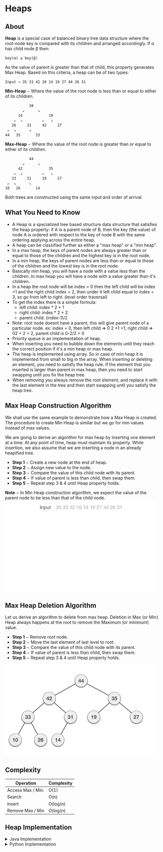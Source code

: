 # Heaps

## About
**Heap** is a special case of balanced binary tree data structure where the root-node key is compared with its children and arranged accordingly. If α has child node β then:

```
key(α) ≥ key(β)
```

As the value of parent is greater than that of child, this property generates Max Heap. Based on this criteria, a heap can be of two types:

```
Input → 35 33 42 10 14 19 27 44 26 31
```
**Min-Heap** − Where the value of the root node is less than or equal to either of its children.
```
           10                     
        ↙      ↘              
      14            19                
    ↙  ↘         ↙   ↘
   26     31     42     27
 ↙  ↘      ↘
44   35       33
```
**Max-Heap** − Where the value of the root node is greater than or equal to either of its children.
```
           44                     
        ↙      ↘              
      42            35                
    ↙  ↘         ↙   ↘
   33     31     19     27
 ↙  ↘      ↘
10   26       14
```
Both trees are constructed using the same input and order of arrival.

## What You Need to Know
- A Heap is a specialized tree based structure data structure that satisfies the heap property: if A is a parent node of B, then the key (the value) of node A is ordered with respect to the key of node B with the same ordering applying across the entire heap.
- A heap can be classified further as either a "max heap" or a "min heap".
- In a max heap, the keys of parent nodes are always greater than or equal to those of the children and the highest key is in the root node.
- In a min heap, the keys of parent nodes are less than or equal to those of the children and the lowest key is in the root node.
- Basically min heap, you will have a node with a value less than the children. In max heap you will have a node with a value greater than it's children.
- In a heap the root node will be index = 0 then the left child will be index =1 and the right child index = 2, then under it left child equal to index = 3, so go from left to right. (level order traversal)
- To get the index there is a simple formula: 
  - left child: index * 2 + 1 
  - right child: index * 2 + 2 
  - parent child: (index-1)/2 
- Note: root node doesnt have a parent, this will give parent node of a particular node.
ex: index = 0, then left child => 0 2 +1 =1, right child => 02 + 2 = 2, parent child is 0-2/2 = 0
- Priority queue is an implementation of heap.
- When inserting you need to bubble down the elements until they reach the correct position if it's a min heap or max heap.
- The heap is implemented using array. So in case of min heap it is implemented from small to big in the array.
When inserting or deleting an element, you need to satisfy the heap rule. If the element that you inserted is larger than parent in max heap, then you need to start swapping until you fix the heap tree.
- When removing you always remove the root element, and replace it with the last element in the tree and then start swapping until you satisfy the heap tree.

## Max Heap Construction Algorithm

We shall use the same example to demonstrate how a Max Heap is created. The procedure to create Min Heap is similar but we go for min values instead of max values.

We are going to derive an algorithm for max heap by inserting one element at a time. At any point of time, heap must maintain its property. While insertion, we also assume that we are inserting a node in an already heapified tree.

* **Step 1** − Create a new node at the end of heap.
* **Step 2** − Assign new value to the node.
* **Step 3** − Compare the value of this child node with its parent.
* **Step 4** − If value of parent is less than child, then swap them.
* **Step 5** − Repeat step 3 & 4 until Heap property holds.

**Note** − In Min Heap construction algorithm, we expect the value of the parent node to be less than that of the child node.
![Max Heap Creation](/data_structures/animations/max_heap_animation.gif)

## Max Heap Deletion Algorithm

Let us derive an algorithm to delete from max heap. Deletion in Max (or Min) Heap always happens at the root to remove the Maximum (or minimum) value.

* **Step 1** − Remove root node.
* **Step 2** − Move the last element of last level to root.
* **Step 3** − Compare the value of this child node with its parent.
* **Step 4** − If value of parent is less than child, then swap them.
* **Step 5** − Repeat step 3 & 4 until Heap property holds.

![Max Heap Deletion](/data_structures/animations/max_heap_deletion_animation.gif)


## Complexity

|Operation|Complexity|
|---------|----------|
|Access Max / Min:   |O(1)      |
|Search   |O(n)      |
|Insert   | O(log(n)      |
|Remove Max / Min   |O(log(n)      | 


## Heap Implementation

<details>
<summary> Java Implementation </summary>

```java
package tests;

import java.util.Arrays;

public class MinIntHeap {
	
	private int capacity = 10;
	private int size = 0;
	
	int[] items = new int[capacity];
	
	private int getLeftChildIndex(int parentIndex) {return 2 * parentIndex + 1;}
	private int getRightChildIndex(int parentIndex) {return 2 * parentIndex + 2;}
	private int getParentIndex(int childIndex) {return (childIndex - 1)/2;}
	
	private boolean hasLeftChild(int index) { return getLeftChildIndex(index) < size; }
	private boolean hasRightChild(int index) { return getRightChildIndex(index) < size; }
	private boolean hasParent(int index) { return getParentIndex(index) >= 0; }
	
	private int leftChild(int index) {return items[getLeftChildIndex(index)];}
	private int rightChild(int index) {return items[getRightChildIndex(index)];}
	private int parent(int index) {return items[getParentIndex(index)];}
	
	//swap elements in array
	private void swap(int indexOne, int indexTwo) {
		int temp = items[indexOne];
		items[indexOne] = items[indexTwo];
		items[indexTwo] = temp;
	}
	
	//checks if array is full, if so creates a new array of double that size and copies all the elements over
	//this is the basic of how all arrays work.
	private void ensureExtraCapacity() {
		if(size == capacity) {
			items = Arrays.copyOf(items, capacity * 2);
			capacity *= 2;
		}
	}
	
	//peek which will return the top element in this case the min value in the array.
	public int peek() {
		if(size == 0) {
			throw new IllegalStateException();
		}
		return items[0];
	}
	
	// pull means removing, you always remove the root node if it was max or min heap
	public int pull() {
		if(size == 0) {
			throw new IllegalStateException();
		}
		int item = items[0]; //get the root node, if it was max or min value
		items[0] = items[size - 1]; //get the last element in the array and assign it to the first element or root node
		size--; //reduce the size since you removed an element
		heapifyDown(); //start swapping elements downward until you get a heap tree again
		return item;
	}
	
	// when adding you add at the end of the tree or an array since heap is implemented using array
	public void add(int item) {
		ensureExtraCapacity(); //check if there is space
		items[size] = item; //add the item at the end
		size++; //increase the size of the array
		heapifyUp(); //swap element with the above element to satisfy heap
	}
	
	//this method is used to swap the last element added in the tree upwards.
	public void heapifyUp() {
		int index = size - 1; //get the index of the last element in array
		//while loop, check if the last element has a parent and get the parent value, and check if the value of the parent is greater than the value of the child index
		// if it is greater enter the while loop and swap the two elements
		while(hasParent(index) && parent(index) > items[index]) {
			swap(getParentIndex(index), index); //swap
			index  = getParentIndex(index); //assign parent index to index
		}
	}
	
	//this is used when removing the top element and replacing it with the bottom element
	public void heapifyDown() {
		int index  = 0;
		//check if there is a left child, if there is not left child then there is no right child so only check the left child. (since the tree needs to be completed to be a heap tree)
		while(hasLeftChild(index)) {
			//since minheap, get the left index
			int smallerChildIndex = getLeftChildIndex(index);
			//if the root has a right child and they are less than the left child
			if(hasRightChild(index) && rightChild(index) < leftChild(index)) {
				smallerChildIndex = getRightChildIndex(index); //assign right child index to smallerchild index
			}
			
			if(items[index] < items[smallerChildIndex]) { // if root node less than smallerchildindex value then break
				break;
			} else { //swap if root is greater
				swap(index, smallerChildIndex);
			}
			index = smallerChildIndex;
		}
	}
}

```

</details>

<details>
<summary> Python Implementation </summary>

```python
class MinHeap:
    def __init__(self):
        self.heap = []

    def parent(self, i):
        return (i - 1) // 2

    def left_child(self, i):
        return 2 * i + 1

    def right_child(self, i):
        return 2 * i + 2

    def swap(self, i, j):
        self.heap[i], self.heap[j] = self.heap[j], self.heap[i]

    def insert(self, key):
        self.heap.append(key)
        self._heapify_up(len(self.heap) - 1)

    def _heapify_up(self, i):
        parent = self.parent(i)
        if i > 0 and self.heap[i] < self.heap[parent]:
            self.swap(i, parent)
            self._heapify_up(parent)

    def extract_min(self):
        if len(self.heap) == 0:
            return None
        if len(self.heap) == 1:
            return self.heap.pop()
        
        min_val = self.heap[0]
        self.heap[0] = self.heap.pop()
        self._heapify_down(0)
        return min_val

    def _heapify_down(self, i):
        min_index = i
        left = self.left_child(i)
        right = self.right_child(i)

        if left < len(self.heap) and self.heap[left] < self.heap[min_index]:
            min_index = left
        if right < len(self.heap) and self.heap[right] < self.heap[min_index]:
            min_index = right

        if min_index != i:
            self.swap(i, min_index)
            self._heapify_down(min_index)
```
</details>